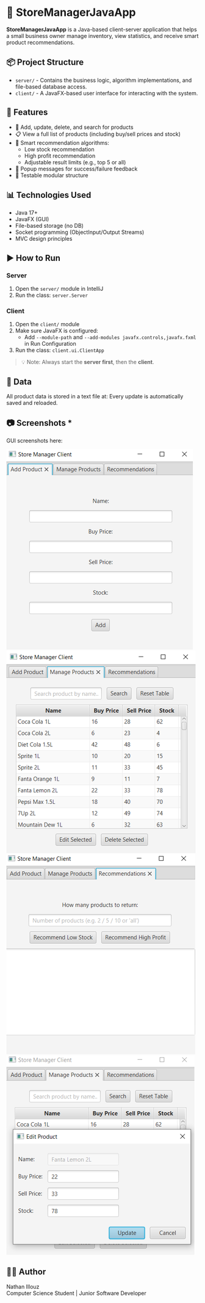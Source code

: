 # 🛒 StoreManagerJavaApp

**StoreManagerJavaApp** is a Java-based client-server application that helps a small business owner manage inventory, view statistics, and receive smart product recommendations.

## 📦 Project Structure

- `server/` - Contains the business logic, algorithm implementations, and file-based database access.
- `client/` - A JavaFX-based user interface for interacting with the system.

## 🧠 Features

- 🔄 Add, update, delete, and search for products
- 📋 View a full list of products (including buy/sell prices and stock)
- 🧠 Smart recommendation algorithms:
    - Low stock recommendation
    - High profit recommendation
    - Adjustable result limits (e.g., top 5 or all)
- 🔔 Popup messages for success/failure feedback
- 🧪 Testable modular structure

## 📊 Technologies Used

- Java 17+
- JavaFX (GUI)
- File-based storage (no DB)
- Socket programming (ObjectInput/Output Streams)
- MVC design principles

## ▶️ How to Run

### Server

1. Open the `server/` module in IntelliJ
2. Run the class: `server.Server`

### Client

1. Open the `client/` module
2. Make sure JavaFX is configured:
    - Add `--module-path` and `--add-modules javafx.controls,javafx.fxml` in Run Configuration
3. Run the class: `client.ui.ClientApp`

> 💡 Note: Always start the **server first**, then the **client**.

## 📁 Data

All product data is stored in a text file at:
Every update is automatically saved and reloaded.

## 📷 Screenshots *

GUI screenshots here:

![img.png](img.png)
![img_1.png](img_1.png)
![img_2.png](img_2.png)
![img_3.png](img_3.png)

## 👨‍💻 Author

Nathan Illouz  
Computer Science Student | Junior Software Developer  